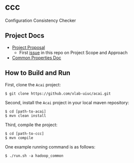# ccc

Configuration Consistency Checker

## Project Docs

* [Project Proposal](https://docs.google.com/document/d/1nyOCS7g5iyMzjjQasGd7yhnjIIlhQ9X2ivUStXT_N-k/edit?usp=sharing)
  * First [issue](https://github.com/xlab-uiuc/ccc/issues/1) in this repo on Project Scope and Approach
* [Common Properties Doc](https://docs.google.com/document/d/1d-FnKT3N6oEbi8nm-2HJEtfbhUiXxWYeiq36_nnrXCg/edit?usp=sharing)

## How to Build and Run

First, clone the `Acai` project:

```
$ git clone https://github.com/xlab-uiuc/acai.git
```

Second, install the `Acai` project in your local maven repository:

```
$ cd [path-to-acai]
$ mvn clean install
```

Third, compile the project:

```
$ cd [path-to-ccc]
$ mvn compile
```

One example running command is as follows:

```
$ ./run.sh -a hadoop_common
```
